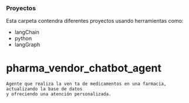 ### Proyectos

Esta carpeta contendra diferentes proyectos usando herramientas como:

- langChain
- python
- langGraph

# pharma_vendor_chatbot_agent

```
Agente que realiza la ven ta de medicamentos en una farmacia, actualizando la base de datos
y ofreciendo una atención personalizada.
```
